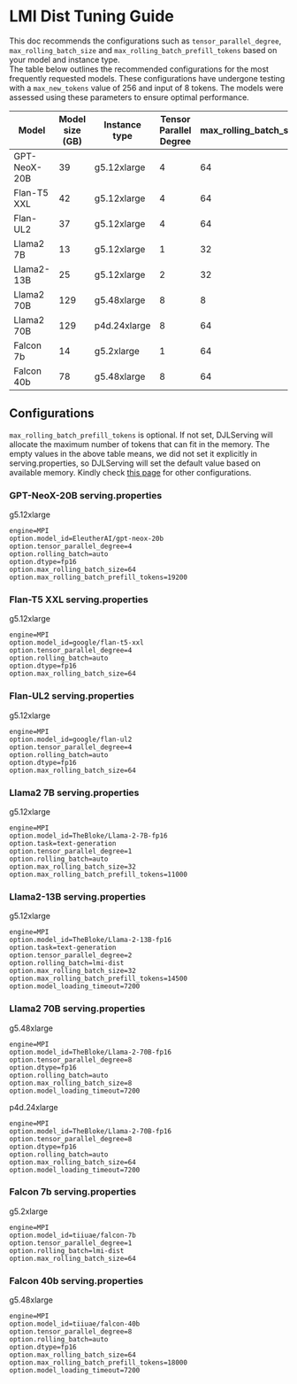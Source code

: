 # LMI Dist Tuning Guide

This doc recommends the configurations such as `tensor_parallel_degree`, `max_rolling_batch_size` and `max_rolling_batch_prefill_tokens` based on your model and instance type.
<br/>The table below outlines the recommended configurations for the most frequently requested models. These configurations have undergone testing with a `max_new_tokens` value of 256 and input of 8 tokens. The models were assessed using these parameters to ensure optimal performance.

| Model	        | Model size (GB)	 | Instance type	 | Tensor Parallel Degree	 | max_rolling_batch_size	 | max_rolling_batch_prefill_tokens	 |
|---------------|------------------|----------------|-------------------------|-------------------------|-----------------------------------|
| GPT-NeoX-20B	 | 39	              | g5.12xlarge	   | 4	                      | 64	                     | 19200	                            |
| Flan-T5 XXL	  | 42	              | g5.12xlarge	   | 4	                      | 64	                     | 	                                 |
| Flan-UL2	     | 37	              | g5.12xlarge	   | 4	                      | 64	                     | 	                                 |
| Llama2 7B	    | 13	              | g5.12xlarge	   | 1	                      | 32	                     | 11000	                            |
| Llama2-13B	   | 25	              | g5.12xlarge	   | 2	                      | 32	                     | 14500	                            |
| Llama2 70B	   | 129	             | g5.48xlarge	   | 8	                      | 8	                      | 	                                 |
| Llama2 70B	   | 129	             | p4d.24xlarge	  | 8	                      | 64	                     | 	                                 |
| Falcon 7b	    | 14	              | g5.2xlarge	    | 1	                      | 64	                     | 	                                 |
| Falcon 40b	   | 78	              | g5.48xlarge	   | 8	                      | 64	                     | 18000	                            |

## Configurations

`max_rolling_batch_prefill_tokens` is optional. If not set, DJLServing will allocate the maximum number of tokens that can fit in the memory. The empty values in the above table means, we did not set it explicitly in serving.properties, so DJLServing will set the default value based on available memory. 
Kindly check [this page](../configurations_large_model_inference_containers.md) for other configurations.

### GPT-NeoX-20B serving.properties

g5.12xlarge

```
engine=MPI
option.model_id=EleutherAI/gpt-neox-20b
option.tensor_parallel_degree=4
option.rolling_batch=auto
option.dtype=fp16
option.max_rolling_batch_size=64
option.max_rolling_batch_prefill_tokens=19200
```

### Flan-T5 XXL serving.properties

g5.12xlarge

```
engine=MPI
option.model_id=google/flan-t5-xxl
option.tensor_parallel_degree=4
option.rolling_batch=auto
option.dtype=fp16
option.max_rolling_batch_size=64
```

### Flan-UL2 serving.properties

g5.12xlarge

```
engine=MPI
option.model_id=google/flan-ul2
option.tensor_parallel_degree=4
option.rolling_batch=auto
option.dtype=fp16
option.max_rolling_batch_size=64
```

### Llama2 7B serving.properties

g5.12xlarge

```
engine=MPI
option.model_id=TheBloke/Llama-2-7B-fp16
option.task=text-generation
option.tensor_parallel_degree=1
option.rolling_batch=auto
option.max_rolling_batch_size=32
option.max_rolling_batch_prefill_tokens=11000
```

### Llama2-13B serving.properties

g5.12xlarge

```
engine=MPI
option.model_id=TheBloke/Llama-2-13B-fp16
option.task=text-generation
option.tensor_parallel_degree=2
option.rolling_batch=lmi-dist
option.max_rolling_batch_size=32
option.max_rolling_batch_prefill_tokens=14500
option.model_loading_timeout=7200
```

### Llama2 70B serving.properties

g5.48xlarge

```
engine=MPI
option.model_id=TheBloke/Llama-2-70B-fp16
option.tensor_parallel_degree=8
option.dtype=fp16
option.rolling_batch=auto
option.max_rolling_batch_size=8
option.model_loading_timeout=7200
```

p4d.24xlarge

```
engine=MPI
option.model_id=TheBloke/Llama-2-70B-fp16
option.tensor_parallel_degree=8
option.dtype=fp16
option.rolling_batch=auto
option.max_rolling_batch_size=64
option.model_loading_timeout=7200
```

### Falcon 7b serving.properties

g5.2xlarge

```
engine=MPI
option.model_id=tiiuae/falcon-7b
option.tensor_parallel_degree=1
option.rolling_batch=lmi-dist
option.max_rolling_batch_size=64
```

### Falcon 40b serving.properties

g5.48xlarge

```
engine=MPI
option.model_id=tiiuae/falcon-40b
option.tensor_parallel_degree=8
option.rolling_batch=auto
option.dtype=fp16
option.max_rolling_batch_size=64
option.max_rolling_batch_prefill_tokens=18000
option.model_loading_timeout=7200
```
